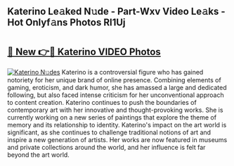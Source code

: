 ## Katerino Le𝚊ked N𝚞de - Part-Wxv Video Le𝚊ks - Hot Onlyf𝚊ns Photos RI1Uj

# <h2><a href="http://ab50840.deff.icu/?id=Katerino">🔗 New 👉🔴 Katerino VIDEO Photos</a></h2>

[![Katerino N𝚞des](https://i.imgur.com/rIISA9y.gif)](http://ab50840.deff.icu/?id=Katerino)
Katerino is a controversial figure who has gained notoriety for her unique brand of online presence. Combining elements of gaming, eroticism, and dark humor, she has amassed a large and dedicated following, but also faced intense criticism for her unconventional approach to content creation. Katerino continues to push the boundaries of contemporary art with her innovative and thought-provoking works. She is currently working on a new series of paintings that explore the theme of memory and its relationship to identity. Katerino's impact on the art world is significant, as she continues to challenge traditional notions of art and inspire a new generation of artists. Her works are now featured in museums and private collections around the world, and her influence is felt far beyond the art world.
